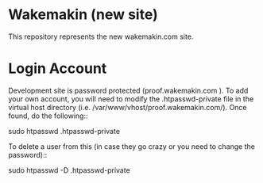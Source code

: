 Wakemakin (new site)
====================

This repository represents the new wakemakin.com site.

Login Account
=============

Development site is password protected (proof.wakemakin.com ). To add your own account, you will need to
modify the .htpasswd-private file in the virtual host directory (i.e. /var/www/vhost/proof.wakemakin.com/). 
Once found, do the following::
  
  sudo htpasswd .htpasswd-private <your new username>

To delete a user from this (in case they go crazy or you need to change the password)::
  
  sudo htpasswd -D .htpasswd-private <the username>
